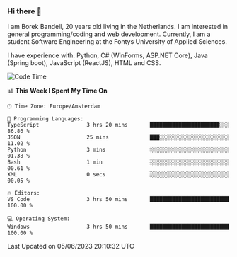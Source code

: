 ### Hi there 👋

I am Borek Bandell, 20 years old living in the Netherlands. I am interested in general programming/coding and web development. Currently, I am a student Software Engineering at the Fontys University of Applied Sciences.

I have experience with: Python, C# (WinForms, ASP.NET Core), Java (Spring boot), JavaScript (ReactJS), HTML and CSS.

<!--START_SECTION:waka-->
![Code Time](http://img.shields.io/badge/Code%20Time-602%20hrs%2038%20mins-blue)

📊 **This Week I Spent My Time On** 

```text
🕑︎ Time Zone: Europe/Amsterdam

💬 Programming Languages: 
TypeScript               3 hrs 20 mins       ██████████████████████░░░   86.86 % 
JSON                     25 mins             ███░░░░░░░░░░░░░░░░░░░░░░   11.02 % 
Python                   3 mins              ░░░░░░░░░░░░░░░░░░░░░░░░░   01.38 % 
Bash                     1 min               ░░░░░░░░░░░░░░░░░░░░░░░░░   00.61 % 
XML                      0 secs              ░░░░░░░░░░░░░░░░░░░░░░░░░   00.05 % 

🔥 Editors: 
VS Code                  3 hrs 50 mins       █████████████████████████   100.00 % 

💻 Operating System: 
Windows                  3 hrs 50 mins       █████████████████████████   100.00 % 
```


 Last Updated on 05/06/2023 20:10:32 UTC
<!--END_SECTION:waka-->

<!--**tcBorek2002/tcBorek2002** is a ✨ _special_ ✨ repository because its `README.md` (this file) appears on your GitHub profile.

Here are some ideas to get you started:

- 🔭 I’m currently working on ...
- 🌱 I’m currently learning ...
- 👯 I’m looking to collaborate on ...
- 🤔 I’m looking for help with ...
- 💬 Ask me about ...
- 📫 How to reach me: ...
- 😄 Pronouns: ...
- ⚡ Fun fact: ...
-->
